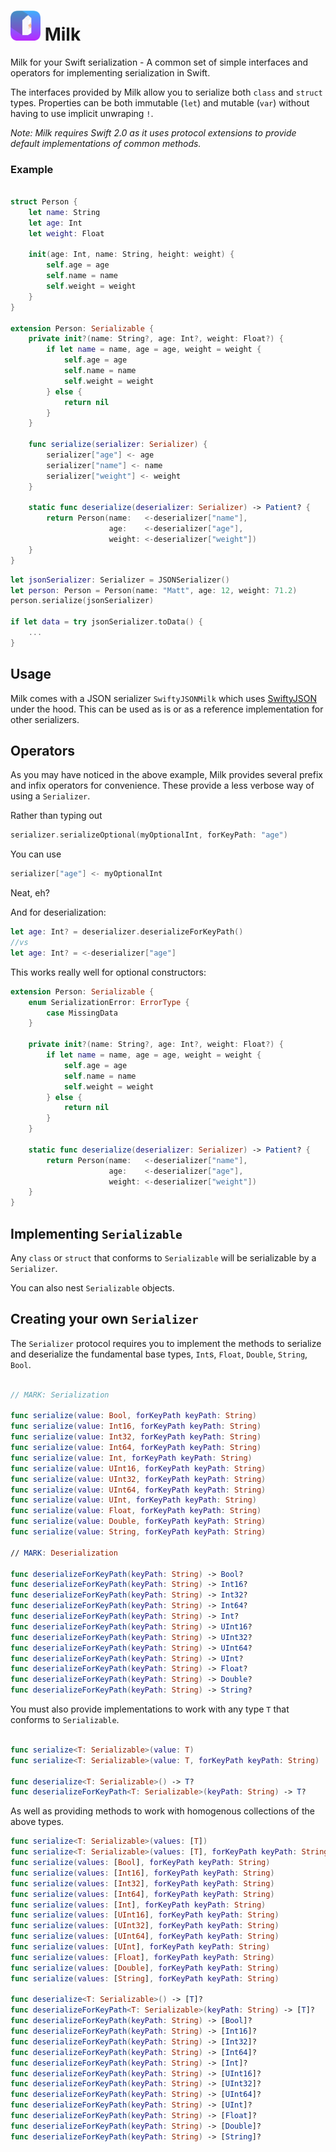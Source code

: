 # <img src="milk.png" width="48"> Milk

Milk for your Swift serialization - A common set of simple interfaces and operators for implementing serialization in Swift.

The interfaces provided by Milk allow you to serialize both `class` and `struct` types. Properties can be both immutable (`let`) and mutable (`var`) without having to use implicit unwraping `!`.

*Note: Milk requires Swift 2.0 as it uses protocol extensions to provide default implementations of common methods.*

### Example

```swift

struct Person {
    let name: String
    let age: Int
    let weight: Float

    init(age: Int, name: String, height: weight) {
        self.age = age
        self.name = name
        self.weight = weight
    }
}

extension Person: Serializable {
    private init?(name: String?, age: Int?, weight: Float?) {
        if let name = name, age = age, weight = weight {
            self.age = age
            self.name = name
            self.weight = weight
        } else {
            return nil
        }
    }

    func serialize(serializer: Serializer) {
        serializer["age"] <- age
        serializer["name"] <- name
        serializer["weight"] <- weight
    }

    static func deserialize(deserializer: Serializer) -> Patient? {
        return Person(name:   <-deserializer["name"],
                      age:    <-deserializer["age"],
                      weight: <-deserializer["weight"])
    }
}
```

```swift
let jsonSerializer: Serializer = JSONSerializer()
let person: Person = Person(name: "Matt", age: 12, weight: 71.2)
person.serialize(jsonSerializer)

if let data = try jsonSerializer.toData() {
    ...
}
```

## Usage

Milk comes with a JSON serializer `SwiftyJSONMilk` which uses [SwiftyJSON](https://github.com/SwiftyJSON/SwiftyJSON) under the hood. This can be used as is or as a reference implementation for other serializers.

## Operators

As you may have noticed in the above example, Milk provides several prefix and infix operators for convenience. These provide a less verbose way of using a `Serializer`.

Rather than typing out

```swift
serializer.serializeOptional(myOptionalInt, forKeyPath: "age")
```

You can use
```swift
serializer["age"] <- myOptionalInt
```
 Neat, eh?

And for deserialization:
```swift
let age: Int? = deserializer.deserializeForKeyPath()
//vs
let age: Int? = <-deserializer["age"]
```

This works really well for optional constructors:

```swift
extension Person: Serializable {
    enum SerializationError: ErrorType {
        case MissingData
    }

    private init?(name: String?, age: Int?, weight: Float?) {
        if let name = name, age = age, weight = weight {
            self.age = age
            self.name = name
            self.weight = weight
        } else {
            return nil
        }
    }

    static func deserialize(deserializer: Serializer) -> Patient? {
        return Person(name:   <-deserializer["name"],
                      age:    <-deserializer["age"],
                      weight: <-deserializer["weight"])
    }
}
```

## Implementing `Serializable`

Any `class` or `struct` that conforms to `Serializable` will be serializable by a `Serializer`.

You can also nest `Serializable` objects.

## Creating your own `Serializer`

The `Serializer` protocol requires you to implement the methods to serialize and deserialize the fundamental base types, `Int`s, `Float`, `Double`, `String`, `Bool`.

```swift

// MARK: Serialization

func serialize(value: Bool, forKeyPath keyPath: String)
func serialize(value: Int16, forKeyPath keyPath: String)
func serialize(value: Int32, forKeyPath keyPath: String)
func serialize(value: Int64, forKeyPath keyPath: String)
func serialize(value: Int, forKeyPath keyPath: String)
func serialize(value: UInt16, forKeyPath keyPath: String)
func serialize(value: UInt32, forKeyPath keyPath: String)
func serialize(value: UInt64, forKeyPath keyPath: String)
func serialize(value: UInt, forKeyPath keyPath: String)
func serialize(value: Float, forKeyPath keyPath: String)
func serialize(value: Double, forKeyPath keyPath: String)
func serialize(value: String, forKeyPath keyPath: String)

// MARK: Deserialization

func deserializeForKeyPath(keyPath: String) -> Bool?
func deserializeForKeyPath(keyPath: String) -> Int16?
func deserializeForKeyPath(keyPath: String) -> Int32?
func deserializeForKeyPath(keyPath: String) -> Int64?
func deserializeForKeyPath(keyPath: String) -> Int?
func deserializeForKeyPath(keyPath: String) -> UInt16?
func deserializeForKeyPath(keyPath: String) -> UInt32?
func deserializeForKeyPath(keyPath: String) -> UInt64?
func deserializeForKeyPath(keyPath: String) -> UInt?
func deserializeForKeyPath(keyPath: String) -> Float?
func deserializeForKeyPath(keyPath: String) -> Double?
func deserializeForKeyPath(keyPath: String) -> String?

```

You must also provide implementations to work with any type `T` that conforms to `Serializable`.

```swift

func serialize<T: Serializable>(value: T)
func serialize<T: Serializable>(value: T, forKeyPath keyPath: String)

func deserialize<T: Serializable>() -> T?
func deserializeForKeyPath<T: Serializable>(keyPath: String) -> T?

```

As well as providing methods to work with homogenous collections of the above types.

```swift
func serialize<T: Serializable>(values: [T])
func serialize<T: Serializable>(values: [T], forKeyPath keyPath: String)
func serialize(values: [Bool], forKeyPath keyPath: String)
func serialize(values: [Int16], forKeyPath keyPath: String)
func serialize(values: [Int32], forKeyPath keyPath: String)
func serialize(values: [Int64], forKeyPath keyPath: String)
func serialize(values: [Int], forKeyPath keyPath: String)
func serialize(values: [UInt16], forKeyPath keyPath: String)
func serialize(values: [UInt32], forKeyPath keyPath: String)
func serialize(values: [UInt64], forKeyPath keyPath: String)
func serialize(values: [UInt], forKeyPath keyPath: String)
func serialize(values: [Float], forKeyPath keyPath: String)
func serialize(values: [Double], forKeyPath keyPath: String)
func serialize(values: [String], forKeyPath keyPath: String)

func deserialize<T: Serializable>() -> [T]?
func deserializeForKeyPath<T: Serializable>(keyPath: String) -> [T]?
func deserializeForKeyPath(keyPath: String) -> [Bool]?
func deserializeForKeyPath(keyPath: String) -> [Int16]?
func deserializeForKeyPath(keyPath: String) -> [Int32]?
func deserializeForKeyPath(keyPath: String) -> [Int64]?
func deserializeForKeyPath(keyPath: String) -> [Int]?
func deserializeForKeyPath(keyPath: String) -> [UInt16]?
func deserializeForKeyPath(keyPath: String) -> [UInt32]?
func deserializeForKeyPath(keyPath: String) -> [UInt64]?
func deserializeForKeyPath(keyPath: String) -> [UInt]?
func deserializeForKeyPath(keyPath: String) -> [Float]?
func deserializeForKeyPath(keyPath: String) -> [Double]?
func deserializeForKeyPath(keyPath: String) -> [String]?
```
